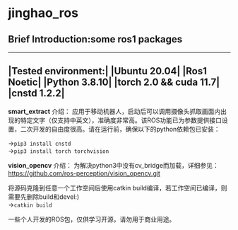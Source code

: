 # jinghao_ros
## Brief Introduction:some ros1 packages
----------------------
|Tested environment:|
|Ubuntu 20.04|
|Ros1 Noetic|
|Python 3.8.10|
|torch 2.0 && cuda 11.7|
|cnstd 1.2.2|
----------------------
**smart_extract** 介绍：
  应用于移动机器人，启动后可以调用摄像头抓取画面内出现的特定文字（仅支持中英文），准确度非常高。该ROS功能已为参数提供接口设置，二次开发的自由度很高。请在运行前，确保以下的python依赖包已安装：

->`pip3 install cnstd`<br/>->`pip3 install torch torchvision`


**vision_opencv** 介绍：
  为解决python3中没有cv_bridge而加载，详细参见：https://github.com/ros-perception/vision_opencv.git

将源码克隆到任意一个工作空间后使用catkin build编译，若工作空间已编译，则需要先删除build和devel:)<br/>->`catkin build`

一些个人开发的ROS包，仅供学习开源，请勿用于商业用途。
